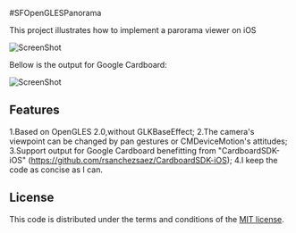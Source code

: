 #SFOpenGLESPanorama


This project illustrates how to implement a parorama viewer on iOS

![ScreenShot](https://raw.github.com/JagieChen/SFOpenGLESPanorama/master/s1.png)

Bellow is the output for Google Cardboard:

![ScreenShot](https://raw.github.com/JagieChen/SFOpenGLESPanorama/master/s2.jpg)

## Features

1.Based on OpenGLES 2.0,without GLKBaseEffect;
2.The camera's viewpoint can be changed by pan gestures or CMDeviceMotion's attitudes;
3.Support output for Google Cardboard benefitting from "CardboardSDK-iOS" (https://github.com/rsanchezsaez/CardboardSDK-iOS);
4.I keep the code as concise as I can.

## License

This code is distributed under the terms and conditions of the [MIT license](LICENSE).

    
    
    
